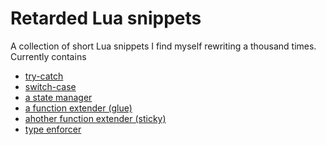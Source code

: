 # Retarded Lua snippets

A collection of short Lua snippets I find myself rewriting a thousand times.
Currently contains
 * [try-catch](try.lua)
 * [switch-case](switch.lua)
 * [a state manager](state.lua)
 * [a function extender (glue)](glue.lua)
 * [ahother function extender (sticky)](sticky.lua)
 * [type enforcer](typesafe.lua)
